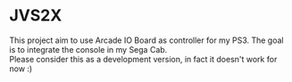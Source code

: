 # JVS2X
 This project aim to use Arcade IO Board as controller for my PS3.
 The goal is to integrate the console in my Sega Cab.
 <BR>
 Please consider this as a development version, in fact it doesn't work for now :)
